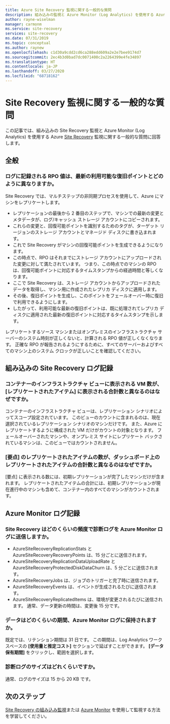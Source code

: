 ```yaml
---
title: Azure Site Recovery 監視に関する一般的な質問
description: 組み込みの監視と Azure Monitor (Log Analytics) を使用する Azure Site Recovery 監視に関する一般的な質問への回答を得ます
author: rayne-wiselman
manager: carmonm
ms.service: site-recovery
services: site-recovery
ms.date: 07/31/2019
ms.topic: conceptual
ms.author: raynew
ms.openlocfilehash: c1d30a9cdd2cd6ca288edd609a2e2e7bee9174d7
ms.sourcegitcommit: 2ec4b3d0bad7dc0071400c2a2264399e4fe34897
ms.translationtype: HT
ms.contentlocale: ja-JP
ms.lasthandoff: 03/27/2020
ms.locfileid: "68718162"
---
```

# <a name="common-questions-about-site-recovery-monitoring"></a>Site Recovery 監視に関する一般的な質問

この記事では、組み込みの Site Recovery 監視と Azure Monitor (Log Analytics) を使用する Azure [Site Recovery](site-recovery-overview.md) 監視に関する一般的な質問に回答します。

## <a name="general"></a>全般

### <a name="how-is-the-rpo-value-logged-different-from-the-latest-available-recovery-point"></a>ログに記録される RPO 値は、最新の利用可能な復旧ポイントとどのように異なりますか。

Site Recovery では、マルチステップの非同期プロセスを使用して、Azure にマシンをレプリケートします。

- レプリケーションの最後から 2 番目のステップで、マシンでの最新の変更とメタデータが、ログ/キャッシュ ストレージ アカウントにコピーされます。
- これらの変更と、回復可能ポイントを識別するためのタグが、ターゲット リージョンのストレージ アカウントとマネージド ディスクに書き込まれます。
- これで Site Recovery がマシンの回復可能ポイントを生成できるようになります。
- この時点で、RPO はそれまでにストレージ アカウントにアップロードされた変更に対して満たされています。 つまり、この時点でのマシンの RPO は、回復可能ポイントに対応するタイムスタンプからの経過時間と等しくなります。
- ここで Site Recovery は、ストレージ アカウントからアップロードされたデータを取得し、マシン用に作成されたレプリカ ディスクに適用します。
- その後、復旧ポイントを生成し、このポイントをフェールオーバー時に復旧で利用できるようにします。
- したがって、利用可能な最新の復旧ポイントは、既に処理されてレプリカ ディスクに適用された最新の復旧ポイントに対応するタイムスタンプを示します。


レプリケートするソース マシンまたはオンプレミスのインフラストラクチャ サーバーのシステム時刻が正しくないと、計算される RPO 値が正しくなくなります。 正確な RPO が報告されるようにするために、すべてのサーバーおよびすべてのマシン上のシステム クロックが正しいことを確認してください。



## <a name="inbuilt-site-recovery-logging"></a>組み込みの Site Recovery ログ記録


### <a name="why-is-the-vm-count-in-the-vault-infrastructure-view-different-from-the-total-count-shown-in-replicated-items"></a>コンテナーのインフラストラクチャ ビューに表示される VM 数が、[レプリケートされたアイテム] に表示される合計数と異なるのはなぜですか。

コンテナーのインフラストラクチャ ビューは、レプリケーション シナリオによってスコープ設定されています。 このビューのカウントに含まれるのは、現在選択されているレプリケーション シナリオのマシンだけです。 また、Azure にレプリケートするように構成された VM だけがカウントの対象となります。 フェールオーバーされたマシンや、オンプレミス サイトにレプリケート バックされているマシンは、このビューではカウントされません。

### <a name="why-is-the-count-of-replicated-items-in-essentials-different-from-the-total-count-of-replicated-items-on-the-dashboard"></a>[要点] のレプリケートされたアイテムの数が、ダッシュボード上のレプリケートされたアイテムの合計数と異なるのはなぜですか。

[要点] に表示される数には、初期レプリケーションが完了したマシンだけが含まれます。 レプリケートされたアイテムの合計には、初期レプリケーションが現在進行中のマシンも含めて、コンテナー内のすべてのマシンがカウントされます。

## <a name="azure-monitor-logging"></a>Azure Monitor ログ記録


### <a name="how-often-does-site-recovery-send-diagnostic-logs-to-azure-monitor-log"></a>Site Recovery はどのくらいの頻度で診断ログを Azure Monitor ログに送信しますか。 

- AzureSiteRecoveryReplicationStats と AzureSiteRecoveryRecoveryPoints は、15 分ごとに送信されます。  
- AzureSiteRecoveryReplicationDataUploadRate と AzureSiteRecoveryProtectedDiskDataChurn は、5 分ごとに送信されます。 
- AzureSiteRecoveryJobs は、ジョブのトリガーと完了時に送信されます。
- AzureSiteRecoveryEvents は、イベントが生成されるたびに送信されます。 
- AzureSiteRecoveryReplicatedItems は、環境が変更されるたびに送信されます。 通常、データ更新の時間は、変更後 15 分です。 

### <a name="how-long-is-data-kept-in-azure-monitor-logs"></a>データはどのくらいの期間、Azure Monitor ログに保持されますか。 

既定では、リテンション期間は 31 日です。 この期間は、Log Analytics ワークスペースの **[使用量と推定コスト]** セクションで延ばすことができます。 **[データ保有期間]** をクリックし、範囲を選択します。

### <a name="whats-the-size-of-the-diagnostic-logs"></a>診断ログのサイズはどれくらいですか。 

通常、ログのサイズは 15 から 20 KB です。 


## <a name="next-steps"></a>次のステップ

[Site Recovery の組み込み監視](site-recovery-monitor-and-troubleshoot.md)または [Azure Monitor](monitor-log-analytics.md) を使用して監視する方法を学習してください。


